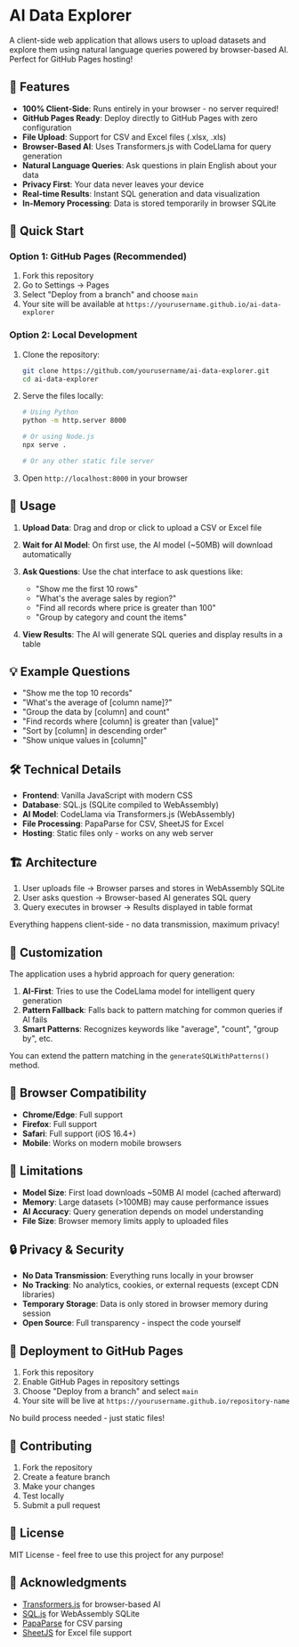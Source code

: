 # AI Data Explorer

A client-side web application that allows users to upload datasets and explore them using natural language queries powered by browser-based AI. Perfect for GitHub Pages hosting!

## 🌟 Features

- **100% Client-Side**: Runs entirely in your browser - no server required!
- **GitHub Pages Ready**: Deploy directly to GitHub Pages with zero configuration
- **File Upload**: Support for CSV and Excel files (.xlsx, .xls)
- **Browser-Based AI**: Uses Transformers.js with CodeLlama for query generation
- **Natural Language Queries**: Ask questions in plain English about your data
- **Privacy First**: Your data never leaves your device
- **Real-time Results**: Instant SQL generation and data visualization
- **In-Memory Processing**: Data is stored temporarily in browser SQLite

## 🚀 Quick Start

### Option 1: GitHub Pages (Recommended)

1. Fork this repository
2. Go to Settings → Pages
3. Select "Deploy from a branch" and choose `main`
4. Your site will be available at `https://yourusername.github.io/ai-data-explorer`

### Option 2: Local Development

1. Clone the repository:
   ```bash
   git clone https://github.com/yourusername/ai-data-explorer.git
   cd ai-data-explorer
   ```

2. Serve the files locally:
   ```bash
   # Using Python
   python -m http.server 8000
   
   # Or using Node.js
   npx serve .
   
   # Or any other static file server
   ```

3. Open `http://localhost:8000` in your browser

## 📖 Usage

1. **Upload Data**: Drag and drop or click to upload a CSV or Excel file
2. **Wait for AI Model**: On first use, the AI model (~50MB) will download automatically
3. **Ask Questions**: Use the chat interface to ask questions like:
   - "Show me the first 10 rows"
   - "What's the average sales by region?"
   - "Find all records where price is greater than 100"
   - "Group by category and count the items"

4. **View Results**: The AI will generate SQL queries and display results in a table

## 💡 Example Questions

- "Show me the top 10 records"
- "What's the average of [column name]?"
- "Group the data by [column] and count"
- "Find records where [column] is greater than [value]"
- "Sort by [column] in descending order"
- "Show unique values in [column]"

## 🛠 Technical Details

- **Frontend**: Vanilla JavaScript with modern CSS
- **Database**: SQL.js (SQLite compiled to WebAssembly)
- **AI Model**: CodeLlama via Transformers.js (WebAssembly)
- **File Processing**: PapaParse for CSV, SheetJS for Excel
- **Hosting**: Static files only - works on any web server

## 🏗 Architecture

1. User uploads file → Browser parses and stores in WebAssembly SQLite
2. User asks question → Browser-based AI generates SQL query
3. Query executes in browser → Results displayed in table format

Everything happens client-side - no data transmission, maximum privacy!

## 🔧 Customization

The application uses a hybrid approach for query generation:

1. **AI-First**: Tries to use the CodeLlama model for intelligent query generation
2. **Pattern Fallback**: Falls back to pattern matching for common queries if AI fails
3. **Smart Patterns**: Recognizes keywords like "average", "count", "group by", etc.

You can extend the pattern matching in the `generateSQLWithPatterns()` method.

## 📱 Browser Compatibility

- **Chrome/Edge**: Full support
- **Firefox**: Full support  
- **Safari**: Full support (iOS 16.4+)
- **Mobile**: Works on modern mobile browsers

## 🚨 Limitations

- **Model Size**: First load downloads ~50MB AI model (cached afterward)
- **Memory**: Large datasets (>100MB) may cause performance issues
- **AI Accuracy**: Query generation depends on model understanding
- **File Size**: Browser memory limits apply to uploaded files

## 🔒 Privacy & Security

- **No Data Transmission**: Everything runs locally in your browser
- **No Tracking**: No analytics, cookies, or external requests (except CDN libraries)
- **Temporary Storage**: Data is only stored in browser memory during session
- **Open Source**: Full transparency - inspect the code yourself

## 🚀 Deployment to GitHub Pages

1. Fork this repository
2. Enable GitHub Pages in repository settings
3. Choose "Deploy from a branch" and select `main`
4. Your site will be live at `https://yourusername.github.io/repository-name`

No build process needed - just static files!

## 🤝 Contributing

1. Fork the repository
2. Create a feature branch
3. Make your changes
4. Test locally
5. Submit a pull request

## 📄 License

MIT License - feel free to use this project for any purpose!

## 🙏 Acknowledgments

- [Transformers.js](https://huggingface.co/docs/transformers.js) for browser-based AI
- [SQL.js](https://sql.js.org/) for WebAssembly SQLite
- [PapaParse](https://www.papaparse.com/) for CSV parsing
- [SheetJS](https://sheetjs.com/) for Excel file support